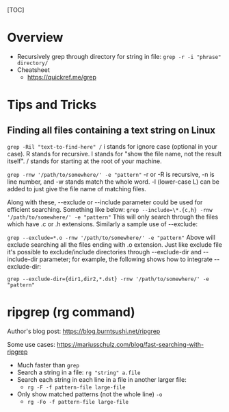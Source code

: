 [TOC]

# Overview

- Recursively grep through directory for string in file: `grep -r -i "phrase" directory/`
- Cheatsheet
    + https://quickref.me/grep

# Tips and Tricks

## Finding all files containing a text string on Linux

`grep -Ril "text-to-find-here" /`
	i stands for ignore case (optional in your case).
	R stands for recursive.
	l stands for "show the file name, not the result itself".
	/ stands for starting at the root of your machine.

`grep -rnw '/path/to/somewhere/' -e "pattern"`
-r or -R is recursive,
-n is line number, and
-w stands match the whole word.
-l (lower-case L) can be added to just give the file name of matching files.

Along with these, --exclude or --include parameter could be used for efficient searching. Something like below:
`grep --include=\*.{c,h} -rnw '/path/to/somewhere/' -e "pattern"`
This will only search through the files which have .c or .h extensions. Similarly a sample use of --exclude:

`grep --exclude=*.o -rnw '/path/to/somewhere/' -e "pattern"`
Above will exclude searching all the files ending with .o extension. Just like exclude file it's possible to exclude/include directories through --exclude-dir and --include-dir parameter; for example, the following shows how to integrate --exclude-dir:

`grep --exclude-dir={dir1,dir2,*.dst} -rnw '/path/to/somewhere/' -e "pattern"`

# ripgrep (rg command)

Author's blog post: https://blog.burntsushi.net/ripgrep

Some use cases: https://mariusschulz.com/blog/fast-searching-with-ripgrep

- Much faster than `grep`
- Search a string in a file: `rg "string" a.file`
- Search each string in each line in a file in another larger file:
    + `rg -F -f pattern-file large-file`
- Only show matched patterns (not the whole line) `-o`
    + `rg -Fo -f pattern-file large-file`
